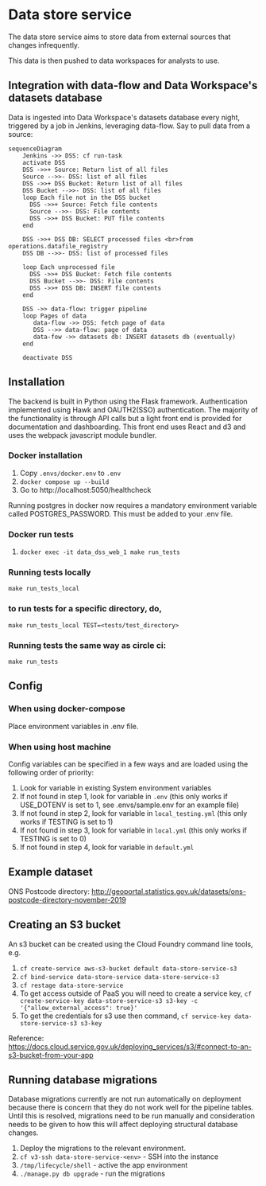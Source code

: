 # Data store service
The data store service aims to store data from external sources that changes infrequently.

This data is then pushed to data workspaces for analysts to use.

## Integration with data-flow and Data Workspace's datasets database

Data is ingested into Data Workspace's datasets database every night, triggered by a job in Jenkins, leveraging data-flow. Say to pull data from a source:

```mermaid
sequenceDiagram
    Jenkins ->> DSS: cf run-task
    activate DSS
    DSS ->>+ Source: Return list of all files
    Source -->>- DSS: list of all files
    DSS ->>+ DSS Bucket: Return list of all files
    DSS Bucket -->>- DSS: list of all files
    loop Each file not in the DSS bucket
      DSS ->>+ Source: Fetch file contents
      Source -->>- DSS: File contents
      DSS ->>+ DSS Bucket: PUT file contents
    end

    DSS ->>+ DSS DB: SELECT processed files <br>from operations.datafile_registry
    DSS DB -->>- DSS: list of processed files

    loop Each unprocessed file
      DSS ->>+ DSS Bucket: Fetch file contents
      DSS Bucket -->>- DSS: File contents
      DSS ->>+ DSS DB: INSERT file contents
    end

    DSS ->> data-flow: trigger pipeline
    loop Pages of data
       data-flow ->> DSS: fetch page of data
       DSS -->> data-flow: page of data
       data-fow ->> datasets db: INSERT datasets db (eventually)
    end

    deactivate DSS
```

## Installation
The backend is built in Python using the Flask framework. Authentication implemented using Hawk and OAUTH2(SSO) authentication. The majority of the functionality is through API calls but a light front end is provided for documentation and dashboarding. This front end uses React and d3 and uses the webpack javascript module bundler. 

### Docker installation
1. Copy `.envs/docker.env` to `.env`
2. `docker compose up --build`
3. Go to http://localhost:5050/healthcheck

Running postgres in docker now requires a mandatory environment variable called POSTGRES_PASSWORD. This must be added to your .env file.

### Docker run tests
1. `docker exec -it data_dss_web_1 make run_tests`

### Running tests locally

`make run_tests_local`

### to run tests for a specific directory, do,

`make run_tests_local TEST=<tests/test_directory>`

### Running tests the same way as circle ci:

`make run_tests`

## Config

### When using docker-compose
Place environment variables in .env file.

### When using host machine
Config variables can be specified in a few ways and are loaded using the following order of priority:

1. Look for variable in existing System environment variables
2. If not found in step 1, look for variable in `.env` (this only works if USE_DOTENV is set to 1, see .envs/sample.env for an example file)
3. If not found in step 2, look for variable in `local_testing.yml` (this only works if TESTING is set to 1)
4. If not found in step 3, look for variable in `local.yml` (this only works if TESTING is set to 0)
5. If not found in step 4, look for variable in `default.yml`


## Example dataset
ONS Postcode directory: http://geoportal.statistics.gov.uk/datasets/ons-postcode-directory-november-2019

## Creating an S3 bucket
An s3 bucket can be created using the Cloud Foundry command line tools, e.g.

1. `cf create-service aws-s3-bucket default data-store-service-s3`
2. `cf bind-service data-store-service data-store-service-s3`
3. `cf restage data-store-service`
4. To get access outside of PaaS you will need to create a service key, `cf create-service-key data-store-service-s3 s3-key -c '{"allow_external_access": true}'`
5. To get the credentials for s3 use then command, `cf service-key data-store-service-s3 s3-key`

Reference: 
https://docs.cloud.service.gov.uk/deploying_services/s3/#connect-to-an-s3-bucket-from-your-app

## Running database migrations

Database migrations currently are not run automatically on deployment because there is concern that they do not work well for the pipeline tables. Until this is resolved, migrations need to be run manually and consideration needs to be given to how this will affect deploying structural database changes.

1) Deploy the migrations to the relevant environment.
2) `cf v3-ssh data-store-service-<env>` - SSH into the instance
3) `/tmp/lifecycle/shell` - active the app environment
4) `./manage.py db upgrade` - run the migrations
